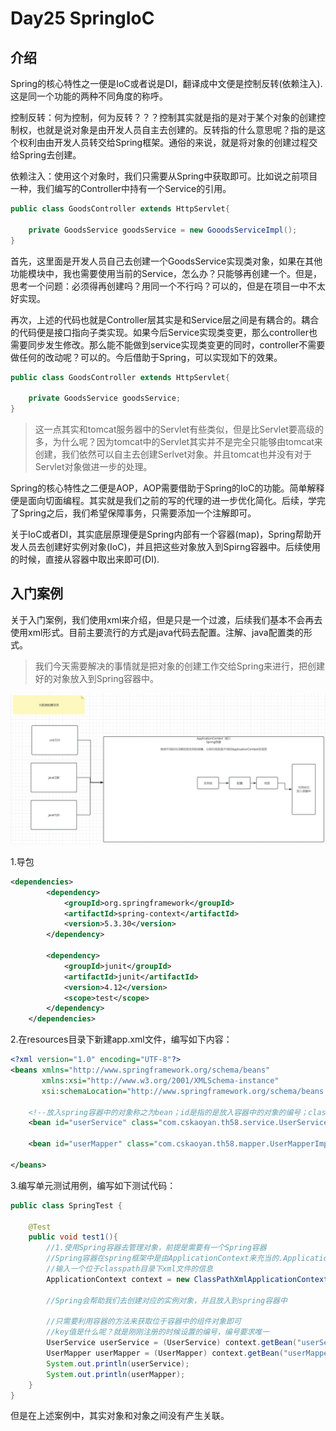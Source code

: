 # Day25 SpringIoC

## 介绍

Spring的核心特性之一便是IoC或者说是DI，翻译成中文便是控制反转(依赖注入).这是同一个功能的两种不同角度的称呼。

控制反转：何为控制，何为反转？？？控制其实就是指的是对于某个对象的创建控制权，也就是说对象是由开发人员自主去创建的。反转指的什么意思呢？指的是这个权利由由开发人员转交给Spring框架。通俗的来说，就是将对象的创建过程交给Spring去创建。

依赖注入：使用这个对象时，我们只需要从Spring中获取即可。比如说之前项目一种，我们编写的Controller中持有一个Service的引用。

```java
public class GoodsController extends HttpServlet{
    
    private GoodsService goodsService = new GooodsServiceImpl();
}
```

首先，这里面是开发人员自己去创建一个GoodsService实现类对象，如果在其他功能模块中，我也需要使用当前的Service，怎么办？只能够再创建一个。但是，思考一个问题：必须得再创建吗？用同一个不行吗？可以的，但是在项目一中不太好实现。

再次，上述的代码也就是Controller层其实是和Service层之间是有耦合的。耦合的代码便是接口指向子类实现。如果今后Service实现类变更，那么controller也需要同步发生修改。那么能不能做到service实现类变更的同时，controller不需要做任何的改动呢？可以的。今后借助于Spring，可以实现如下的效果。

```java
public class GoodsController extends HttpServlet{
    
    private GoodsService goodsService;
}
```



> 这一点其实和tomcat服务器中的Servlet有些类似，但是比Servlet要高级的多，为什么呢？因为tomcat中的Servlet其实并不是完全只能够由tomcat来创建，我们依然可以自主去创建Serlvet对象。并且tomcat也并没有对于Servlet对象做进一步的处理。

Spring的核心特性之二便是AOP，AOP需要借助于Spring的IoC的功能。简单解释便是面向切面编程。其实就是我们之前的写的代理的进一步优化简化。后续，学完了Spring之后，我们希望保障事务，只需要添加一个注解即可。



关于IoC或者DI，其实底层原理便是Spring内部有一个容器(map)，Spring帮助开发人员去创建好实例对象(IoC)，并且把这些对象放入到Spirng容器中。后续使用的时候，直接从容器中取出来即可(DI).



## 入门案例

关于入门案例，我们使用xml来介绍，但是只是一个过渡，后续我们基本不会再去使用xml形式。目前主要流行的方式是java代码去配置。注解、java配置类的形式。

> 我们今天需要解决的事情就是把对象的创建工作交给Spring来进行，把创建好的对象放入到Spring容器中。

![image-20240511101914726](assets/image-20240511101914726.png)

1.导包

```xml
<dependencies>
        <dependency>
            <groupId>org.springframework</groupId>
            <artifactId>spring-context</artifactId>
            <version>5.3.30</version>
        </dependency>

        <dependency>
            <groupId>junit</groupId>
            <artifactId>junit</artifactId>
            <version>4.12</version>
            <scope>test</scope>
        </dependency>
    </dependencies>
```



2.在resources目录下新建app.xml文件，编写如下内容：

```xml
<?xml version="1.0" encoding="UTF-8"?>
<beans xmlns="http://www.springframework.org/schema/beans"
       xmlns:xsi="http://www.w3.org/2001/XMLSchema-instance"
       xsi:schemaLocation="http://www.springframework.org/schema/beans http://www.springframework.org/schema/beans/spring-beans.xsd">
    
    <!--放入spring容器中的对象称之为bean；id是指的是放入容器中的对象的编号；class是其全限定类名-->
    <bean id="userService" class="com.cskaoyan.th58.service.UserServiceImpl"/>

    <bean id="userMapper" class="com.cskaoyan.th58.mapper.UserMapperImpl"/>
    
</beans>
```





3.编写单元测试用例，编写如下测试代码：

```java
public class SpringTest {

    @Test
    public void test1(){
        //1.使用Spring容器去管理对象，前提是需要有一个Spring容器
        //Spring容器在spring框架中是由ApplicationContext来充当的.ApplicationContext是一个接口，具体的子类实现我们此处选择的是读取xml来实例化容器
        //输入一个位于classpath目录下xml文件的信息
        ApplicationContext context = new ClassPathXmlApplicationContext("app.xml");

        //Spring会帮助我们去创建对应的实例对象，并且放入到spring容器中

        //只需要利用容器的方法来获取位于容器中的组件对象即可
        //key值是什么呢？就是刚刚注册的时候设置的编号，编号要求唯一
        UserService userService = (UserService) context.getBean("userService");
        UserMapper userMapper = (UserMapper) context.getBean("userMapper");
        System.out.println(userService);
        System.out.println(userMapper);
    }
}
```



但是在上述案例中，其实对象和对象之间没有产生关联。



